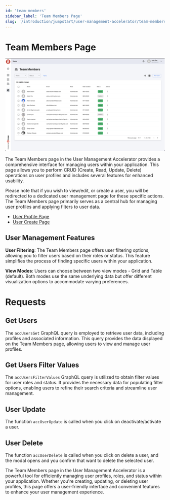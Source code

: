 ```yaml
---
id: 'team-members'
sidebar_label: 'Team Members Page'
slug: '/introduction/jumpstart/user-management-accelerator/team-members'
---
```

# Team Members Page

![Team Members Page](../_images/teamMembersPage.png)

The Team Members page in the User Management Accelerator provides a comprehensive interface for managing users within your application. This page allows you to perform CRUD (Create, Read, Update, Delete) operations on user profiles and includes several features for enhanced usability.

Please note that if you wish to view/edit, or create a user, you will be redirected to a dedicated user management page for these specific actions. The Team Members page primarily serves as a central hub for managing user profiles and applying filters to user data.

- [User Profile Page](./user-profile.md)
- [User Create Page](./user-create.md)

## User Management Features

**User Filtering**: The Team Members page offers user filtering options, allowing you to filter users based on their roles or status. This feature simplifies the process of finding specific users within your application.

**View Modes**: Users can choose between two view modes - Grid and Table (default). Both modes use the same underlying data but offer different visualization options to accommodate varying preferences.

# Requests

## Get Users

The `accUsersGet` GraphQL query is employed to retrieve user data, including profiles and associated information. This query provides the data displayed on the Team Members page, allowing users to view and manage user profiles.

## Get Users Filter Values

The `accUsersFilterValues` GraphQL query is utilized to obtain filter values for user roles and status. It provides the necessary data for populating filter options, enabling users to refine their search criteria and streamline user management.

## User Update

The function `accUserUpdate` is called when you click on deactivate/activate a user.

## User Delete

The function `accUserDelete` is called when you click on delete a user, and the modal opens and you confirm that want to delete the selected user.

The Team Members page in the User Management Accelerator is a powerful tool for efficiently managing user profiles, roles, and status within your application. Whether you're creating, updating, or deleting user profiles, this page offers a user-friendly interface and convenient features to enhance your user management experience.